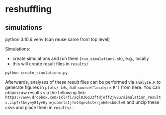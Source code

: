 # reshuffling
## simulations

python 3.10.6 venv (can reuse same from top level)

Simulations:

* create simulations and run them (`run_simulations.sh`), e.g., locally
* this will create result files in `results/`

`python create_simulations.py`

Afterwards, analyses of these result files can be performed via `analyze.R` to generate figures in `plots/`, i.e., run `source("analyze.R")` from here.
You can obtain raw results via the following link: `https://www.dropbox.com/scl/fi/2ql036q33ftdjoff2jv8u/simulation_results.zip?rlkey=y81yv6ynejubmrls1jfwt4qns&st=rjnh6esb&dl=0` and unzip these csvs and place them in `results/`.
